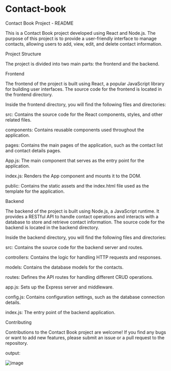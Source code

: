 # Contact-book
Contact Book Project - README

This is a Contact Book project developed using React and Node.js. The purpose of this project is to provide a user-friendly interface to manage contacts, allowing users to add, view, edit, and delete contact information.

Project Structure

The project is divided into two main parts: the frontend and the backend.

Frontend

The frontend of the project is built using React, a popular JavaScript library for building user interfaces. The source code for the frontend is located in the frontend directory.

Inside the frontend directory, you will find the following files and directories:

src: Contains the source code for the React components, styles, and other related files.

components: Contains reusable components used throughout the application.

pages: Contains the main pages of the application, such as the contact list and contact details pages.

App.js: The main component that serves as the entry point for the application.

index.js: Renders the App component and mounts it to the DOM.

public: Contains the static assets and the index.html file used as the template for the application.

Backend

The backend of the project is built using Node.js, a JavaScript runtime. It provides a RESTful API to handle contact operations and interacts with a database to store and retrieve contact information. The source code for the backend is located in the backend directory.

Inside the backend directory, you will find the following files and directories:

src: Contains the source code for the backend server and routes.

controllers: Contains the logic for handling HTTP requests and responses.

models: Contains the database models for the contacts.

routes: Defines the API routes for handling different CRUD operations.

app.js: Sets up the Express server and middleware.

config.js: Contains configuration settings, such as the database connection details.

index.js: The entry point of the backend application.


Contributing

Contributions to the Contact Book project are welcome! If you find any bugs or want to add new features, please submit an issue or a pull request to the repository.

output:

![image](https://github.com/LALITHREDDYKASIREDDY/Contact-book/assets/112109560/801f1dca-21e0-4763-be59-e3ba66f1692d)
